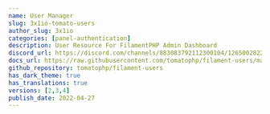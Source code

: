 ```yaml
---
name: User Manager
slug: 3x1io-tomato-users
author_slug: 3x1io
categories: [panel-authentication]
description: User Resource For FilamentPHP Admin Dashboard
discord_url: https://discord.com/channels/883083792112300104/1265002822605344871
docs_url: https://raw.githubusercontent.com/tomatophp/filament-users/master/README.md
github_repository: tomatophp/filament-users
has_dark_theme: true
has_translations: true
versions: [2,3,4]
publish_date: 2022-04-27
---
```

